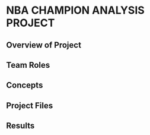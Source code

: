 # **NBA CHAMPION ANALYSIS PROJECT**

## **Overview of Project**


## **Team Roles**


## **Concepts**


## **Project Files**


## **Results**
